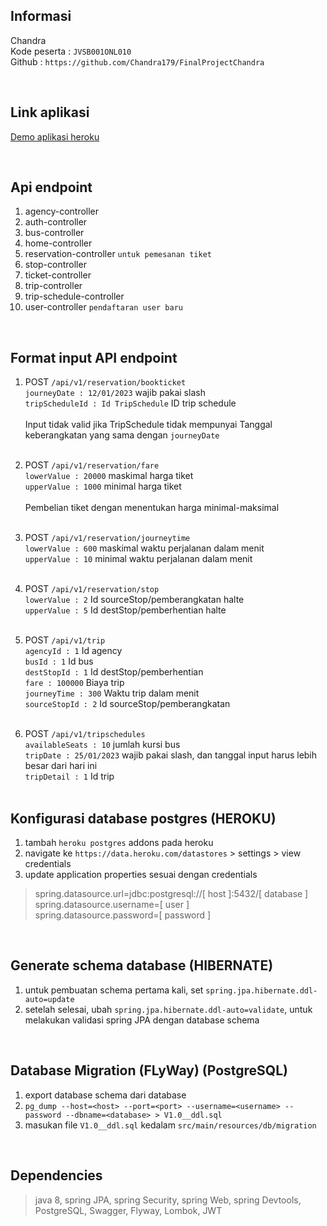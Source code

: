 ## Informasi 
Chandra <br>
Kode peserta : `JVSB001ONL010` <br>
Github : `https://github.com/Chandra179/FinalProjectChandra` <br>


<br>


## Link aplikasi
[Demo aplikasi heroku](https://bus-alexandria.herokuapp.com/swagger-ui.html)


<br>


## Api endpoint

1. agency-controller
2. auth-controller
3. bus-controller
4. home-controller
5. reservation-controller `untuk pemesanan tiket`
6. stop-controller
7. ticket-controller
8. trip-controller
9. trip-schedule-controller
10. user-controller `pendaftaran user baru`


<br>


## Format input API endpoint

1.  POST `/api/v1/reservation/bookticket` <br>
   `journeyDate : 12/01/2023` wajib pakai slash <br>
   `tripScheduleId : Id TripSchedule` ID trip schedule <br><br>
    Input tidak valid jika TripSchedule tidak mempunyai Tanggal keberangkatan yang sama dengan `journeyDate` <br><br>

2.  POST `/api/v1/reservation/fare` <br>
   `lowerValue : 20000` maskimal harga tiket <br>
   `upperValue : 1000` minimal harga tiket <br><br>
   Pembelian tiket dengan menentukan harga minimal-maksimal <br><br>

3.  POST `/api/v1/reservation/journeytime` <br>
   `lowerValue : 600` maskimal waktu perjalanan dalam menit <br>
   `upperValue : 10` minimal waktu perjalanan dalam menit <br><br>
   
4.  POST `/api/v1/reservation/stop` <br>
   `lowerValue : 2` Id sourceStop/pemberangkatan halte <br>
   `upperValue : 5` Id destStop/pemberhentian halte <br><br>
   
5.  POST `/api/v1/trip` <br>
   `agencyId : 1` Id agency <br>
   `busId : 1` Id bus <br>
   `destStopId : 1` Id destStop/pemberhentian <br>
   `fare : 100000` Biaya trip <br>
   `journeyTime : 300` Waktu trip dalam menit <br>
   `sourceStopId : 2` Id sourceStop/pemberangkatan <br><br>

6.  POST `/api/v1/tripschedules` <br>
   `availableSeats : 10` jumlah kursi bus <br>
   `tripDate : 25/01/2023` wajib pakai slash, dan tanggal input harus lebih besar dari hari ini <br>
   `tripDetail : 1` Id trip <br><br>


## Konfigurasi database postgres (HEROKU) 
1. tambah `heroku postgres` addons pada heroku
2. navigate ke `https://data.heroku.com/datastores` > settings > view credentials
3. update application properties sesuai dengan credentials

> spring.datasource.url=jdbc:postgresql://[ host ]:5432/[ database ] <br>
spring.datasource.username=[ user ] <br>
spring.datasource.password=[ password ] <br>


<br>


## Generate schema database (HIBERNATE) 
1. untuk pembuatan schema pertama kali, set `spring.jpa.hibernate.ddl-auto=update`
2. setelah selesai, ubah `spring.jpa.hibernate.ddl-auto=validate`, untuk melakukan validasi spring JPA dengan database schema


<br>


## Database Migration (FLyWay) (PostgreSQL)
1. export database schema dari database 
2. `pg_dump --host=<host> --port=<port> --username=<username> --password --dbname=<database> > V1.0__ddl.sql`
3. masukan file `V1.0__ddl.sql` kedalam `src/main/resources/db/migration`


<br>


## Dependencies
> java 8, spring JPA, spring Security, spring Web, spring Devtools, PostgreSQL, Swagger, Flyway, Lombok, JWT


